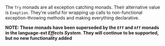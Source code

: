 The `Try` monads are all exception catching monads.  Their alternative value is `Exeption`.  They're useful for wrapping up calls to
non-functional exception-throwing methods and making everything declarative.

**NOTE: These monads have been superseded by the `Eff` and `Aff` monads in the language-ext _Effects System_.  They will continue
to be supported, but no new functionality added**